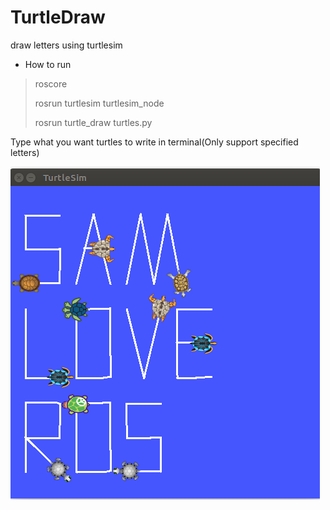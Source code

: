 # TurtleDraw
draw letters using turtlesim

+ How to run
> roscore
> 
> rosrun turtlesim turtlesim_node
> 
> rosrun turtle_draw turtles.py

Type what you want turtles to write in terminal(Only support specified letters)

![example1](https://github.com/EldercatSAM/TurtleDraw/blob/main/image/%E5%BE%AE%E4%BF%A1%E6%88%AA%E5%9B%BE_20210425233757.png)
